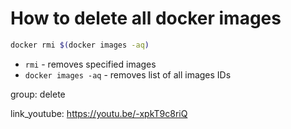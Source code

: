 # How to delete all docker images

```bash
docker rmi $(docker images -aq)
```

- `rmi` - removes specified images
- `docker images -aq` - removes list of all images IDs

group: delete


link_youtube: https://youtu.be/-xpkT9c8riQ
